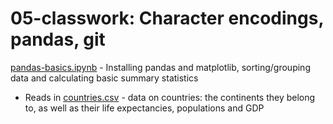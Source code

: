 # 05-classwork: Character encodings, pandas, git
[pandas-basics.ipynb](https://github.com/ilenapeng/foundations/blob/main/05-classwork/pandas-basics.ipynb) - Installing pandas and matplotlib, sorting/grouping data and calculating basic summary statistics
* Reads in [countries.csv](https://github.com/ilenapeng/foundations/blob/main/05-classwork/countries.csv) - data on countries: the continents they belong to, as well as their life expectancies, populations and GDP
